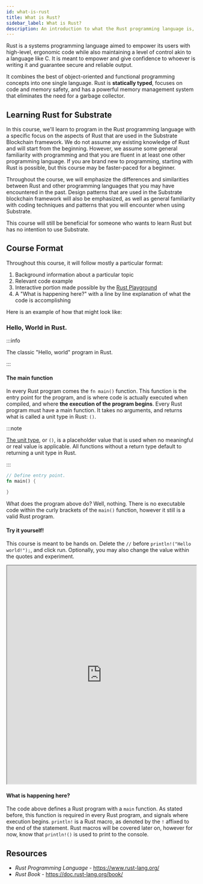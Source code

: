 ```yaml
---
id: what-is-rust
title: What is Rust?
sidebar_label: What is Rust?
description: An introduction to what the Rust programming language is, and how it compares to other languages.
---
```


Rust is a systems programming language aimed to empower its users with high-level, ergonomic code while also maintaining a level of control akin to a language like C.  It is meant to empower and give confidence to whoever is writing it and guarantee secure and reliable output.

It combines the best of object-oriented and functional programming concepts into one single language.  Rust is **statically typed**, focuses on code and memory safety, and has a powerful memory management system that eliminates the need for a garbage collector.

## Learning Rust for Substrate

In this course, we'll learn to program in the Rust programming language with a specific focus on the aspects of Rust that are used in the Substrate Blockchain framework. We do not assume any existing knowledge of Rust and will start from the beginning. However, we assume some general familiarity with programming and that you are fluent in at least one other programming language. If you are brand new to programming, starting with Rust is possible, but this course may be faster-paced for a beginner.

Throughout the course, we will emphasize the differences and similarities between Rust and other programming languages that you may have encountered in the past. Design patterns that are used in the Substrate blockchain framework will also be emphasized, as well as general familiarity with coding techniques and patterns that you will encounter when using Substrate. 

This course will still be beneficial for someone who wants to learn Rust but has no intention to use Substrate.

## Course Format

Throughout this course, it will follow mostly a particular format: 

1. Background information about a particular topic
2. Relevant code example 
3. Interactive portion made possible by the [Rust Playground](https://play.rust-lang.org/)
4. A "What is happening here?" with a line by line explanation of what the code is accomplishing

Here is an example of how that might look like:

### Hello, World in Rust.

:::info

The classic "Hello, world" program in Rust.

:::

#### The main function

In every Rust program comes the `fn main()` function.  This function is the entry point for the program, and is where code is actually executed when compiled, and where **the execution of the program begins**.  Every Rust program must have a main function.  It takes no arguments, and returns what is called a unit type in Rust: `()`.


:::note

[The unit type](https://doc.rust-lang.org/std/primitive.unit.html), or `()`, is a placeholder value that is used when no meaningful or real value is applicable. All functions without a return type default to returning a unit type in Rust.

:::

```rust
// Define entry point.
fn main() {

}
```

What does the program above do? Well, nothing.  There is no executable code within the curly brackets of the `main()` function, however it still is a valid Rust program.

#### Try it yourself!

This course is meant to be hands on.  Delete the `//` before `println!("Hello world!");`, and click run.  Optionally, you may also change the value within the quotes and experiment. 

<iframe width="100%" height="580" src="https://play.rust-lang.org/?version=stable&mode=debug&edition=2021&code=%2F%2F+Define+entry+point.%0Afn+main%28%29+%7B%0A++++%2F%2F+Writes+to+the+output.+Delete+the+%27%2F%2F%27+before+println+and+see+what+happens%21%0A+++%2F%2F+println%21%28%22Hello+world%21%22%29%3B%0A%7D"></iframe>


#### What is happening here?

The code above defines a Rust program with a `main` function.  As stated before, this function is required in every Rust program, and signals where execution begins.  `println!` is a Rust macro, as denoted by the `!` affixed to the end of the statement.  Rust macros will be covered later on, however for now, know that `println!()` is used to print to the console.


## Resources

- *Rust Programming Language* - https://www.rust-lang.org/
- *Rust Book* - https://doc.rust-lang.org/book/

